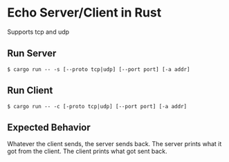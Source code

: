 # Echo Server/Client in Rust

Supports tcp and udp

## Run Server

```
$ cargo run -- -s [--proto tcp|udp] [--port port] [-a addr]
```

## Run Client
```
$ cargo run -- -c [-proto tcp|udp] [--port port] [-a addr]
```

## Expected Behavior

Whatever the client sends, the server sends back.
The server prints what it got from the client. The client prints what got sent back.
